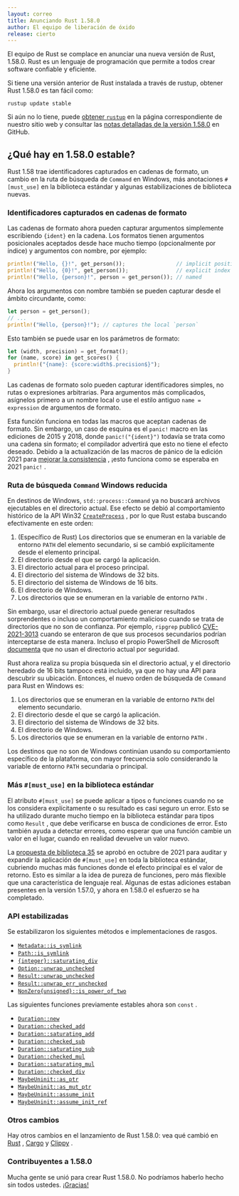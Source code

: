 ```yaml
---
layout: correo
title: Anunciando Rust 1.58.0
author: El equipo de liberación de óxido
release: cierto
---
```


El equipo de Rust se complace en anunciar una nueva versión de Rust, 1.58.0. Rust es un lenguaje de programación que permite a todos crear software confiable y eficiente.

Si tiene una versión anterior de Rust instalada a través de rustup, obtener Rust 1.58.0 es tan fácil como:

```console
rustup update stable
```

Si aún no lo tiene, puede [obtener `rustup`] en la página correspondiente de nuestro sitio web y consultar las [notas detalladas de la versión 1.58.0] en GitHub.

## ¿Qué hay en 1.58.0 estable?

Rust 1.58 trae identificadores capturados en cadenas de formato, un cambio en la ruta de búsqueda de `Command` en Windows, más anotaciones `#[must_use]` en la biblioteca estándar y algunas estabilizaciones de biblioteca nuevas.

### Identificadores capturados en cadenas de formato

Las cadenas de formato ahora pueden capturar argumentos simplemente escribiendo `{ident}` en la cadena. Los formatos tienen argumentos posicionales aceptados desde hace mucho tiempo (opcionalmente por índice) y argumentos con nombre, por ejemplo:

```rust
println!("Hello, {}!", get_person());                // implicit position
println!("Hello, {0}!", get_person());               // explicit index
println!("Hello, {person}!", person = get_person()); // named
```

Ahora los argumentos con nombre también se pueden capturar desde el ámbito circundante, como:

```rust
let person = get_person();
// ...
println!("Hello, {person}!"); // captures the local `person`
```

Esto también se puede usar en los parámetros de formato:

```rust
let (width, precision) = get_format();
for (name, score) in get_scores() {
  println!("{name}: {score:width$.precision$}");
}
```

Las cadenas de formato solo pueden capturar identificadores simples, no rutas o expresiones arbitrarias. Para argumentos más complicados, asígnelos primero a un nombre local o use el estilo antiguo `name = expression` de argumentos de formato.

Esta función funciona en todas las macros que aceptan cadenas de formato. Sin embargo, un caso de esquina es el `panic!` macro en las ediciones de 2015 y 2018, donde `panic!("{ident}")` todavía se trata como una cadena sin formato; el compilador advertirá que esto no tiene el efecto deseado. Debido a la actualización de las macros de pánico de la edición 2021 para [mejorar la consistencia] , ¡esto funciona como se esperaba en 2021 `panic!` .

### Ruta de búsqueda `Command` Windows reducida

En destinos de Windows, `std::process::Command` ya no buscará archivos ejecutables en el directorio actual. Ese efecto se debió al comportamiento histórico de la API Win32 [`CreateProcess`] , por lo que Rust estaba buscando efectivamente en este orden:

1. (Específico de Rust) Los directorios que se enumeran en la variable de entorno `PATH` del elemento secundario, si se cambió explícitamente desde el elemento principal.
2. El directorio desde el que se cargó la aplicación.
3. El directorio actual para el proceso principal.
4. El directorio del sistema de Windows de 32 bits.
5. El directorio del sistema de Windows de 16 bits.
6. El directorio de Windows.
7. Los directorios que se enumeran en la variable de entorno `PATH` .

Sin embargo, usar el directorio actual puede generar resultados sorprendentes o incluso un comportamiento malicioso cuando se trata de directorios que no son de confianza. Por ejemplo, `ripgrep` publicó [CVE-2021-3013] cuando se enteraron de que sus procesos secundarios podrían interceptarse de esta manera. Incluso el propio PowerShell de Microsoft [documenta] que no usan el directorio actual por seguridad.

Rust ahora realiza su propia búsqueda sin el directorio actual, y el directorio heredado de 16 bits tampoco está incluido, ya que no hay una API para descubrir su ubicación. Entonces, el nuevo orden de búsqueda de `Command` para Rust en Windows es:

1. Los directorios que se enumeran en la variable de entorno `PATH` del elemento secundario.
2. El directorio desde el que se cargó la aplicación.
3. El directorio del sistema de Windows de 32 bits.
4. El directorio de Windows.
5. Los directorios que se enumeran en la variable de entorno `PATH` .

Los destinos que no son de Windows continúan usando su comportamiento específico de la plataforma, con mayor frecuencia solo considerando la variable de entorno `PATH` secundaria o principal.

### Más `#[must_use]` en la biblioteca estándar

El atributo `#[must_use]` se puede aplicar a tipos o funciones cuando no se los considera explícitamente o su resultado es casi seguro un error. Esto se ha utilizado durante mucho tiempo en la biblioteca estándar para tipos como `Result` , que debe verificarse en busca de condiciones de error. Esto también ayuda a detectar errores, como esperar que una función cambie un valor en el lugar, cuando en realidad devuelve un valor nuevo.

La [propuesta de biblioteca 35] se aprobó en octubre de 2021 para auditar y expandir la aplicación de `#[must_use]` en toda la biblioteca estándar, cubriendo muchas más funciones donde el efecto principal es el valor de retorno. Esto es similar a la idea de pureza de funciones, pero más flexible que una característica de lenguaje real. Algunas de estas adiciones estaban presentes en la versión 1.57.0, y ahora en 1.58.0 el esfuerzo se ha completado.

### API estabilizadas

Se estabilizaron los siguientes métodos e implementaciones de rasgos.

- [`Metadata::is_symlink`]
- [`Path::is_symlink`]
- [`{integer}::saturating_div`]
- [`Option::unwrap_unchecked`]
- [`Result::unwrap_unchecked`]
- [`Result::unwrap_err_unchecked`]
- [`NonZero{unsigned}::is_power_of_two`]

Las siguientes funciones previamente estables ahora son `const` .

- [`Duration::new`]
- [`Duration::checked_add`]
- [`Duration::saturating_add`]
- [`Duration::checked_sub`]
- [`Duration::saturating_sub`]
- [`Duration::checked_mul`]
- [`Duration::saturating_mul`]
- [`Duration::checked_div`]
- [`MaybeUninit::as_ptr`]
- [`MaybeUninit::as_mut_ptr`]
- [`MaybeUninit::assume_init`]
- [`MaybeUninit::assume_init_ref`]

### Otros cambios

Hay otros cambios en el lanzamiento de Rust 1.58.0: vea qué cambió en [Rust](https://github.com/rust-lang/rust/blob/master/RELEASES.md#version-1580-2022-01-13) , [Cargo](https://github.com/rust-lang/cargo/blob/master/CHANGELOG.md#cargo-158-2022-01-13) y [Clippy](https://github.com/rust-lang/rust-clippy/blob/master/CHANGELOG.md#rust-158) .

### Contribuyentes a 1.58.0

Mucha gente se unió para crear Rust 1.58.0. No podríamos haberlo hecho sin todos ustedes. [¡Gracias!](https://thanks.rust-lang.org/rust/1.58.0/)


[obtener `rustup`]: https://www.rust-lang.org/install.html
[notas detalladas de la versión 1.58.0]: https://github.com/rust-lang/rust/blob/master/RELEASES.md#version-1580-2022-01-13
[mejorar la consistencia]: https://doc.rust-lang.org/stable/edition-guide/rust-2021/panic-macro-consistency.html
[`CreateProcess`]: https://docs.microsoft.com/en-us/windows/win32/api/processthreadsapi/nf-processthreadsapi-createprocessa
[CVE-2021-3013]: https://www.cve.org/CVERecord?id=CVE-2021-3013
[documenta]: https://docs.microsoft.com/en-us/powershell/module/microsoft.powershell.core/about/about_command_precedence?view=powershell-7.2
[propuesta de biblioteca 35]: https://github.com/rust-lang/libs-team/issues/35
[`Metadata::is_symlink`]: https://doc.rust-lang.org/stable/std/fs/struct.Metadata.html#method.is_symlink
[`Path::is_symlink`]: https://doc.rust-lang.org/stable/std/path/struct.Path.html#method.is_symlink
[`{integer}::saturating_div`]: https://doc.rust-lang.org/stable/std/primitive.i8.html#method.saturating_div
[`Option::unwrap_unchecked`]: https://doc.rust-lang.org/stable/std/option/enum.Option.html#method.unwrap_unchecked
[`Result::unwrap_unchecked`]: https://doc.rust-lang.org/stable/std/result/enum.Result.html#method.unwrap_unchecked
[`Result::unwrap_err_unchecked`]: https://doc.rust-lang.org/stable/std/result/enum.Result.html#method.unwrap_err_unchecked
[`NonZero{unsigned}::is_power_of_two`]: https://doc.rust-lang.org/stable/std/num/struct.NonZeroU8.html#method.is_power_of_two
[`Duration::new`]: https://doc.rust-lang.org/stable/std/time/struct.Duration.html#method.new
[`Duration::checked_add`]: https://doc.rust-lang.org/stable/std/time/struct.Duration.html#method.checked_add
[`Duration::saturating_add`]: https://doc.rust-lang.org/stable/std/time/struct.Duration.html#method.saturating_add
[`Duration::checked_sub`]: https://doc.rust-lang.org/stable/std/time/struct.Duration.html#method.checked_sub
[`Duration::saturating_sub`]: https://doc.rust-lang.org/stable/std/time/struct.Duration.html#method.saturating_sub
[`Duration::checked_mul`]: https://doc.rust-lang.org/stable/std/time/struct.Duration.html#method.checked_mul
[`Duration::saturating_mul`]: https://doc.rust-lang.org/stable/std/time/struct.Duration.html#method.saturating_mul
[`Duration::checked_div`]: https://doc.rust-lang.org/stable/std/time/struct.Duration.html#method.checked_div
[`MaybeUninit::as_ptr`]: https://doc.rust-lang.org/stable/std/mem/union.MaybeUninit.html#method.as_ptr
[`MaybeUninit::as_mut_ptr`]: https://doc.rust-lang.org/stable/std/mem/union.MaybeUninit.html#method.as_mut_ptr
[`MaybeUninit::assume_init`]: https://doc.rust-lang.org/stable/std/mem/union.MaybeUninit.html#method.assume_init
[`MaybeUninit::assume_init_ref`]: https://doc.rust-lang.org/stable/std/mem/union.MaybeUninit.html#method.assume_init_ref